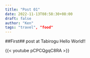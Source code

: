 ```yaml
---
title: "Post 01"
date: 2022-11-13T08:58:30+08:00
draft: false
author: "Ken"
tags: "travel", "food"
---
```


##First## post at Tabirogu
Hello World!!

{{< youtube pCPCQgqC8RA >}}